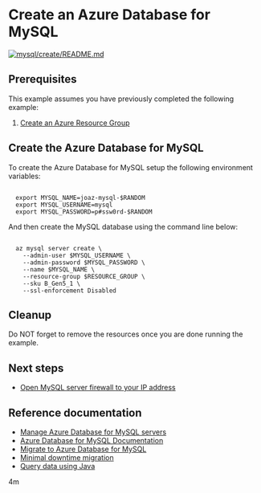 
# Create an Azure Database for MySQL

[![mysql/create/README.md](https://github.com/Azure-Samples/java-on-azure-examples/actions/workflows/mysql_create_README_md.yml/badge.svg)](https://github.com/Azure-Samples/java-on-azure-examples/actions/workflows/mysql_create_README_md.yml)

## Prerequisites

This example assumes you have previously completed the following example:

1. [Create an Azure Resource Group](../../group/create/README.md)

<!-- workflow.run()

  if [[ -z $REGION ]]; then
    export REGION=westus
  fi

  -->
<!-- workflow.cron(0 3 * * 2) -->
<!-- workflow.include(../../group/create/README.md) -->

## Create the Azure Database for MySQL

To create the Azure Database for MySQL setup the following environment variables:

<!-- workflow.skip() -->
```shell

  export MYSQL_NAME=joaz-mysql-$RANDOM
  export MYSQL_USERNAME=mysql
  export MYSQL_PASSWORD=p#ssw0rd-$RANDOM

```

<!-- workflow.run()

  if [[ -z $MYSQL_NAME ]]; then
    export MYSQL_NAME=joaz-mysql-$RANDOM
    export MYSQL_USERNAME=mysql
    export MYSQL_PASSWORD=p#ssw0rd-$RANDOM
  fi

  -->

And then create the MySQL database using the command line below:

<!-- workflow.skip() -->
```shell

  az mysql server create \
    --admin-user $MYSQL_USERNAME \
    --admin-password $MYSQL_PASSWORD \
    --name $MYSQL_NAME \
    --resource-group $RESOURCE_GROUP \
    --sku B_Gen5_1 \
    --ssl-enforcement Disabled

```

<!-- workflow.run()

  az mysql server create \
    --admin-user $MYSQL_USERNAME \
    --admin-password $MYSQL_PASSWORD \
    --name $MYSQL_NAME \
    --resource-group $RESOURCE_GROUP \
    --sku B_Gen5_1 \
    --ssl-enforcement Disabled  || true

  sleep 60

  -->

## Cleanup

Do NOT forget to remove the resources once you are done running the example.

<!-- workflow.directOnly()

  export RESULT=$(az mysql server show --name $MYSQL_NAME --resource-group $RESOURCE_GROUP --output tsv --query userVisibleState)
  az group delete --name $RESOURCE_GROUP --yes || true
  if [[ "$RESULT" != Ready ]]; then
    echo "Provisioning MySQL " $MYSQL_NAME " failed"
    exit 1
  fi

  -->

## Next steps

* [Open MySQL server firewall to your IP address](../open-firewall-to-your-ip/README.md)

## Reference documentation

* [Manage Azure Database for MySQL servers](https://docs.microsoft.com/cli/azure/mysql)
* [Azure Database for MySQL Documentation](https://docs.microsoft.com/azure/mysql/README.md)
* [Migrate to Azure Database for MySQL](https://datamigration.microsoft.com/scenario/mysql-to-azuremysql)
* [Minimal downtime migration](https://docs.microsoft.com/azure/mysql/howto-migrate-online)
* [Query data using Java](https://docs.microsoft.com/azure/mysql/connect-java)

4m
